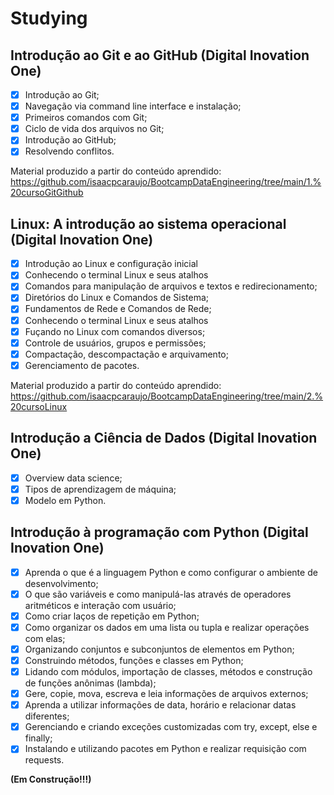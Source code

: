 # Studying

## Introdução ao Git e ao GitHub (Digital Inovation One)
 - [x] Introdução ao Git;
 - [x] Navegação via command line interface e instalação;
 - [x] Primeiros comandos com Git;
 - [x] Ciclo de vida dos arquivos no Git;
 - [x] Introdução ao GitHub;
 - [x] Resolvendo conflitos.

 Material produzido a partir do conteúdo aprendido: https://github.com/isaacpcaraujo/BootcampDataEngineering/tree/main/1.%20cursoGitGithub

## Linux: A introdução ao sistema operacional (Digital Inovation One)
 - [x] Introdução ao Linux e configuração inicial
 - [x] Conhecendo o terminal Linux e seus atalhos
 - [x] Comandos para manipulação de arquivos e textos e redirecionamento;
 - [x] Diretórios do Linux e Comandos de Sistema;
 - [x] Fundamentos de Rede e Comandos de Rede;
 - [x] Conhecendo o terminal Linux e seus atalhos 
 - [x] Fuçando no Linux com comandos diversos;
 - [x] Controle de usuários, grupos e permissões;
 - [x] Compactação, descompactação e arquivamento;
 - [x] Gerenciamento de pacotes.

 Material produzido a partir do conteúdo aprendido: https://github.com/isaacpcaraujo/BootcampDataEngineering/tree/main/2.%20cursoLinux


## Introdução a Ciência de Dados (Digital Inovation One)
 - [x] Overview data science;
 - [x] Tipos de aprendizagem de máquina;
 - [x] Modelo em Python.

## Introdução à programação com Python (Digital Inovation One)
 - [x] Aprenda o que é a linguagem Python e como configurar o ambiente de desenvolvimento;
 - [x] O que são variáveis e como manipulá-las através de operadores aritméticos e interação com usuário;
 - [x] Como criar laços de repetição em Python;
 - [x] Como organizar os dados em uma lista ou tupla e realizar operações com elas;
 - [x] Organizando conjuntos e subconjuntos de elementos em Python;
 - [x] Construindo métodos, funções e classes em Python;
 - [x] Lidando com módulos, importação de classes, métodos e construção de funções anônimas (lambda);
 - [x] Gere, copie, mova, escreva e leia informações de arquivos externos;
 - [x] Aprenda a utilizar informações de data, horário e relacionar datas diferentes;
 - [x] Gerenciando e criando exceções customizadas com try, except, else e finally;
 - [x] Instalando e utilizando pacotes em Python e realizar requisição com requests.
 
**(Em Construção!!!)**
